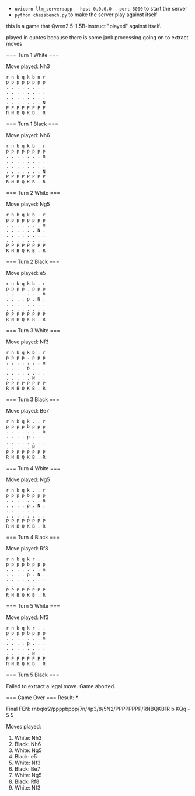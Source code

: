 - `uvicorn llm_server:app --host 0.0.0.0 --port 8000` to start the server
- `python chessbench.py` to make the server play against itself

this is a game that Qwen2.5-1.5B-instruct "played" against itself.

played in quotes because there is some jank processing going on to extract moves

=== Turn 1 White ===

Move played: Nh3
```
r n b q k b n r
p p p p p p p p
. . . . . . . .
. . . . . . . .
. . . . . . . .
. . . . . . . N
P P P P P P P P
R N B Q K B . R
```

=== Turn 1 Black ===

Move played: Nh6
```
r n b q k b . r
p p p p p p p p
. . . . . . . n
. . . . . . . .
. . . . . . . .
. . . . . . . N
P P P P P P P P
R N B Q K B . R
```

=== Turn 2 White ===

Move played: Ng5
```
r n b q k b . r
p p p p p p p p
. . . . . . . n
. . . . . . N .
. . . . . . . .
. . . . . . . .
P P P P P P P P
R N B Q K B . R
```

=== Turn 2 Black ===

Move played: e5
```
r n b q k b . r
p p p p . p p p
. . . . . . . n
. . . . p . N .
. . . . . . . .
. . . . . . . .
P P P P P P P P
R N B Q K B . R
```

=== Turn 3 White ===

Move played: Nf3
```
r n b q k b . r
p p p p . p p p
. . . . . . . n
. . . . p . . .
. . . . . . . .
. . . . . N . .
P P P P P P P P
R N B Q K B . R
```

=== Turn 3 Black ===

Move played: Be7
```
r n b q k . . r
p p p p b p p p
. . . . . . . n
. . . . p . . .
. . . . . . . .
. . . . . N . .
P P P P P P P P
R N B Q K B . R
```

=== Turn 4 White ===

Move played: Ng5
```
r n b q k . . r
p p p p b p p p
. . . . . . . n
. . . . p . N .
. . . . . . . .
. . . . . . . .
P P P P P P P P
R N B Q K B . R
```

=== Turn 4 Black ===

Move played: Rf8
```
r n b q k r . .
p p p p b p p p
. . . . . . . n
. . . . p . N .
. . . . . . . .
. . . . . . . .
P P P P P P P P
R N B Q K B . R
```

=== Turn 5 White ===

Move played: Nf3
```
r n b q k r . .
p p p p b p p p
. . . . . . . n
. . . . p . . .
. . . . . . . .
. . . . . N . .
P P P P P P P P
R N B Q K B . R
```

=== Turn 5 Black ===

Failed to extract a legal move. Game aborted.

=== Game Over ===
Result: *

Final FEN: rnbqkr2/ppppbppp/7n/4p3/8/5N2/PPPPPPPP/RNBQKB1R b KQq - 5 5

Moves played:
01. White: Nh3
02. Black: Nh6
03. White: Ng5
04. Black: e5
05. White: Nf3
06. Black: Be7
07. White: Ng5
08. Black: Rf8
09. White: Nf3
